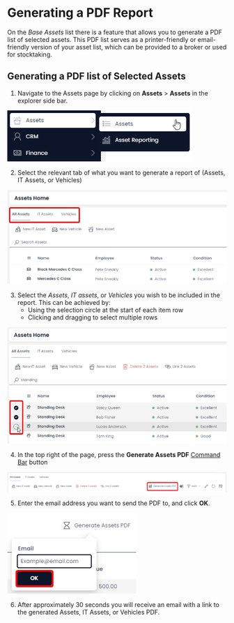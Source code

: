# Generating a PDF Report

On the *Base Assets* list there is a feature that allows you to generate a PDF list of selected assets. This PDF list serves as a printer-friendly or email-friendly version of your asset list, which can be provided to a broker or used for stocktaking.

## Generating a PDF list of Selected Assets

1. Navigate to the Assets page by clicking on **Assets** &gt; **Assets** in the explorer side bar.  

![A screenshot depicting how the user can navigate to the "Assets" table using the sidebar. In this example, the user has pressed the "Assets" folder, which has icon of a box with confetti inside. The user has then pressed the "Assets" table button, which has an icon of three list items.](<Navigating to Assets.png>)

2. Select the relevant tab of what you want to generate a report of (Assets, IT Assets, or Vehicles)  

![A screenshot of the Tab Strip at the top of the Assets page. The screenshot is annotated with a red box to highlight the location of the tabs: "All Assets", "IT Assets" and "Vehicles".](<Navigate to asset type.png>)

3. Select the *Assets*, *IT assets*, or *Vehicles* you wish to be included in the report. This can be achieved by:
    - Using the selection circle at the start of each item row
    - Clicking and dragging to select multiple rows

![A screenshot demonstrating the appearance and location of the Delete button when selecting multiple assets. The delete button is in the Command Bar, is coloured red, and has an icon of a trash can. The button's text reads: "Delete 2 Assets", because two assets have been selected in the data table below. The screenshot is annotated with a red box to highlight the location of the delete button.](<Selecting multiple assets.png>)

4. In the top right of the page, press the **Generate Assets PDF** [Command Bar](</docs/Rapid/3-User Manual/glossary/glossary.md#command-bar>) button  

![A screenshot of the "Generate Assets PDF" button. The screenshot depicts the Tab Strip and Command Bar of an Assets page. The screenshot is annotated with a red box to highlight the location of the "Generate Assets PDF"](<Generate Asset PDF.png>)

5. Enter the email address you want to send the PDF to, and click **OK**. 

![A screenshot that shows the pop up menu that appears after the user clicks on the "Generate Assets PDF". In the example, the user has typed "Example@email.com" in the "Email" field that appears. The screenshot is annotated with a red box to highlight the "OK" button.](<Email Assets PDF.png>)

6. After approximately 30 seconds you will receive an email with a link to the generated Assets, IT Assets, or Vehicles PDF.